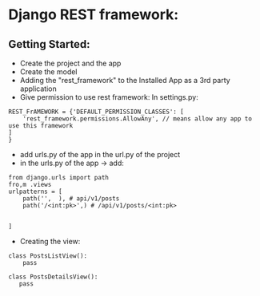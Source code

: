 # Django REST framework:

## Getting Started:
* Create the project and the app
* Create the model
* Adding the "rest_framework" to the Installed App as a 3rd party application
* Give permission to use rest framework:  In settings.py:
```
REST_FrAMEWORK = {'DEFAULT_PERMISSION_CLASSES': [
    'rest_framework.permissions.AllowAny', // means allow any app to use this framework
]
}
```
* add urls.py of the app in the url.py of the project
* in the urls.py of the app -> add:
```
from django.urls import path
fro,m .views 
urlpatterns = [
    path('',  ), # api/v1/posts
    path('/<int:pk>',) # /api/v1/posts/<int:pk>


]
```
* Creating the view: 
```
class PostsListView():
    pass

class PostsDetailsView():
   pass
```
